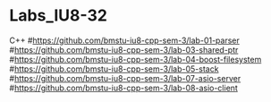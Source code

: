 # Labs_IU8-32
C++
#https://github.com/bmstu-iu8-cpp-sem-3/lab-01-parser
#https://github.com/bmstu-iu8-cpp-sem-3/lab-03-shared-ptr
#https://github.com/bmstu-iu8-cpp-sem-3/lab-04-boost-filesystem
#https://github.com/bmstu-iu8-cpp-sem-3/lab-05-stack
#https://github.com/bmstu-iu8-cpp-sem-3/lab-07-asio-server
#https://github.com/bmstu-iu8-cpp-sem-3/lab-08-asio-client
